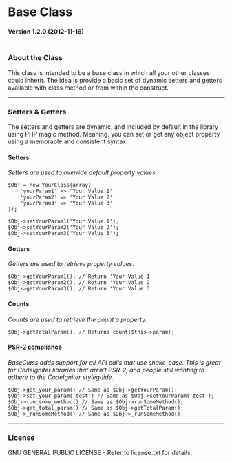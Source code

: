 # Base Class

#### Version 1.2.0 (2012-11-16)

---

### About the Class

This class is intended to be a base class in which all your other classes could inherit. The idea is provide a basic set of dynamic setters and getters available with class method or from within the construct.

---

### Setters & Getters

The setters and getters are dynamic, and included by default in the library using PHP magic method. Meaning, you can set or get any object property using a memorable and consistent syntax.

#### Setters

*Setters are used to override default property values.*

	$Obj = new YourClass(array(
	    'yourParam1' => 'Your Value 1'
	    'yourParam2' => 'Your Value 2'
	    'yourParam3' => 'Your Value 3'
	));

	$Obj->setYourParam1('Your Value 1');
	$Obj->setYourParam2('Your Value 2');
	$Obj->setYourParam3('Your Value 3'); 

#### Getters

*Getters are used to retrieve property values.*

	$Obj->getYourParam1(); // Return 'Your Value 1'
	$Obj->getYourParam2(); // Return 'Your Value 2'
	$Obj->getYourParam3(); // Return 'Your Value 3' 

#### Counts

*Counts are used to retrieve the count a property.*

	$Obj->getTotalParam(); // Returns count($this->param);

#### PSR-2 compliance

*BaseClass adds support for all API calls that use snake_case. This is great for CodeIgniter libraries that aren't PSR-2, and people still wanting to adhere to the CodeIgniter styleguide.*

	$Obj->get_your_param() // Same as $Obj->getYourParam();
	$Obj->set_your_param('test') // Same as $Obj->setYourParam('test');
	$Obj->run_some_method() // Same as $Obj->runSomeMethod();
	$Obj->get_total_param() // Same as $Obj->getTotalParam();
	$Obj->_runSomeMethod() // Same as $Obj->_runSomeMethod();
	
---

### License

GNU GENERAL PUBLIC LICENSE - Refer to license.txt for details.